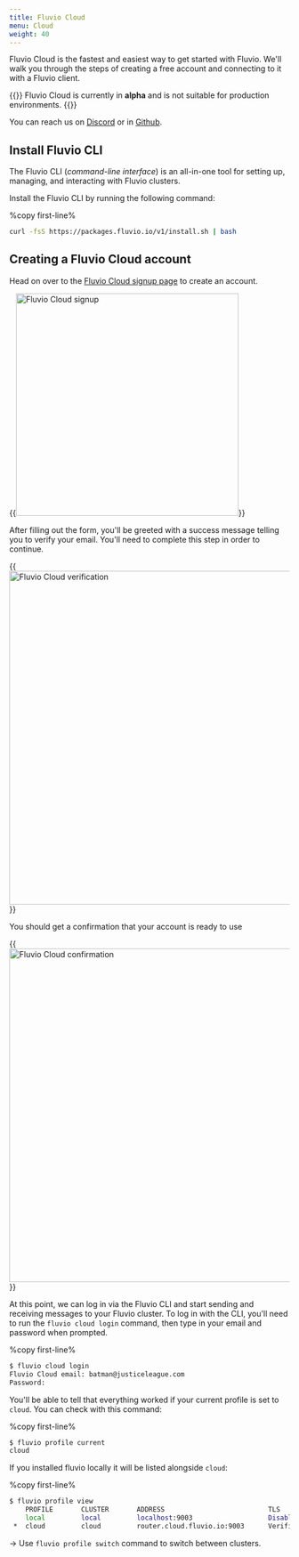 ```yaml
---
title: Fluvio Cloud
menu: Cloud
weight: 40
---
```


Fluvio Cloud is the fastest and easiest way to get started with Fluvio. We'll walk you through the steps of creating a free account and connecting to it with a Fluvio client.

{{<idea>}}
Fluvio Cloud is currently in **alpha** and is not suitable for production environments.
{{</idea>}}

You can reach us on <a href="https://discordapp.com/invite/bBG2dTz" target="_blank">Discord</a> or in <a href="https://github.com/infinyon/fluvio/issues" target="_blank">Github</a>.
## Install Fluvio CLI

The Fluvio CLI (_command-line interface_) is an all-in-one tool for setting up, managing, and interacting with Fluvio clusters.

Install the Fluvio CLI by running the following command:

%copy first-line%
```bash
curl -fsS https://packages.fluvio.io/v1/install.sh | bash
```

## Creating a Fluvio Cloud account

Head on over to the  <a href="https://cloud.fluvio.io/signup" target="_blank">Fluvio Cloud signup page</a> to create an account.

{{<image src="../images/cloud-signup.png" alt="Fluvio Cloud signup" justify="center" width="400">}}

After filling out the form, you'll be greeted with a success message telling you to verify your email. You'll need to complete this step in order to continue.

{{<image src="../images/cloud-verification.png" alt="Fluvio Cloud verification" justify="center" width="600">}}

You should get a confirmation that your account is ready to use

{{<image src="../images/cloud-confirmation.png" alt="Fluvio Cloud confirmation" justify="center" width="600">}}

At this point, we can log in via the Fluvio CLI and start sending and receiving messages to your Fluvio cluster. To log in with the CLI, you'll need to run the `fluvio cloud login` command, then type in your email and password when prompted.

%copy first-line%
```bash
$ fluvio cloud login
Fluvio Cloud email: batman@justiceleague.com
Password:
```

You'll be able to tell that everything worked if your current profile is set to `cloud`. You can check with this command:

%copy first-line%
```bash
$ fluvio profile current
cloud
```

If you installed fluvio locally it will be listed alongside `cloud`:

%copy first-line%
```bash
$ fluvio profile view
    PROFILE       CLUSTER       ADDRESS                          TLS 
    local         local         localhost:9003                   Disabled 
 *  cloud         cloud         router.cloud.fluvio.io:9003      Verified
```

-> Use `fluvio profile switch` command to switch between clusters.